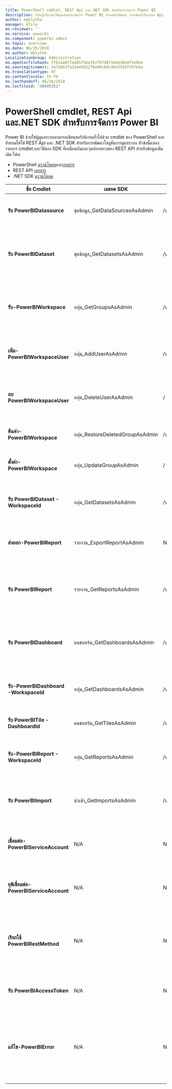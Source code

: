 ```yaml
---
title: PowerShell cmdlet, REST Api และ.NET SDK สำหรับการจัดการ Power BI
description: เรียนรู้เกี่ยวกับวิธีคุณสามารถจัดการ Power BI ด้วยสคริปต์และ การเขียนโปรแกรม Api
author: mgblythe
manager: kfile
ms.reviewer: ''
ms.service: powerbi
ms.component: powerbi-admin
ms.topic: overview
ms.date: 06/25/2018
ms.author: mblythe
LocalizationGroup: Administration
ms.openlocfilehash: ffb2ae077add5756af63f07d8f3da830e075e0b4
ms.sourcegitcommit: 2a7bbb1fa24a49d2278a90cb0c4be543d7267bda
ms.translationtype: HT
ms.contentlocale: th-TH
ms.lasthandoff: 06/26/2018
ms.locfileid: "36945351"
---
```

# <a name="powershell-cmdlets-rest-apis-and-net-sdk-for-power-bi-administration"></a>PowerShell cmdlet, REST Api และ.NET SDK สำหรับการจัดการ Power BI
Power BI ช่วยให้ผู้ดูแลระบบสามารถเขียนสคริปต์งานทั่วไปด้วย cmdlet ของ PowerShell และยังยอมให้ใช้ REST Api และ .NET SDK สำหรับการพัฒนาโซลูชันการดูแลระบบ หัวข้อนี้แสดงรายการ cmdlet และวิธีของ SDK ที่เหมือนกันและจุดปลายทางของ REST API สำหรับข้อมูลเพิ่มเติม ให้ด:

  - PowerShell [ดาวน์โหลด](https://www.powershellgallery.com/packages/MicrosoftPowerBIMgmt/)และ[เอกสาร](https://docs.microsoft.com/powershell/power-bi/overview?view=powerbi-ps)
  - REST API [เอกสาร ](https://docs.microsoft.com/rest/api/power-bi/admin)
  - .NET SDK [ดาวน์โหลด](https://www.nuget.org/packages/Microsoft.PowerBI.Api/) 


| **ชื่อ Cmdlet** | **เมธอด SDK** | **ปลายทางของ REST API**  | **คำอธิบาย** |
| --- | --- | --- | --- |
| **รับ PowerBIDatasource** | ชุดข้อมูล\_GetDataSourcesAsAdmin | /v1.0/myorg/admin/datasets/{datasetkey}/datasources | รับแหล่งข้อมูลสำหรับชุดข้อมูลที่ระบุ |
| **รับ PowerBIDataset** | ชุดข้อมูล\_GetDatasetsAsAdmin | /v1.0/myorg/admin/datasets | รับรายการทั้งหมดของชุดข้อมูลในผู้เช่า Power BI |
| **รับ-PowerBIWorkspace** | กลุ่ม\_GetGroupsAsAdmin | /v1.0/myorg/admin/groups | รับรายการทั้งหมดของชุดข้อมูลในผู้เช่า Power BI |
| **เพิ่ม-PowerBIWorkspaceUser** | กลุ่ม\_AddUserAsAdmin | /v1.0/myorg/admin/groups/{groupId}/users | เพิ่มผู้ใช้เป็นสมาชิกของพื้นที่ทำงานที่ระบุ |
| **ลบ PowerBIWorkspaceUser** | กลุ่ม\_DeleteUserAsAdmin | / v1.0/myorg/admin/groups/{groupId}/users/{user } | ลบผู้ใช้จากรายการสมาชิกของพื้นที่ทำงานที่ระบุ |
| **คืนค่า-PowerBIWorkspace** | กลุ่ม\_RestoreDeletedGroupAsAdmin | /v1.0/myorg/admin/groups/{groupId}/restore | คืนค่าพื้นที่ทำงานที่ถูกลบ |
| **ตั้งค่า-PowerBIWorkspace** | กลุ่ม\_UpdateGroupAsAdmin | / v1.0/myorg/admin/groups/{groupId } | ปรับปรุงคุณสมบัติของพื้นที่ทำงานที่ระบุ |
| **รับ PowerBIDataset - WorkspaceId** | กลุ่ม\_GetDatasetsAsAdmin | /v1.0/myorg/admin/groups/{group\_id }/ชุดข้อมูล | รับชุดข้อมูลอยู่ภายในพื้นที่ทำงานที่ระบุ |
| **ส่งออก-PowerBIReport** | รายงาน\_ExportReportAsAdmin | N/A | ส่งออกรายงานที่ระบุไปยังไฟล์ภายในเครื่อง |
| **รับ PowerBIReport** | รายงาน\_GetReportsAsAdmin | /v1.0/myorg/admin/reports | รับรายการทั้งหมดของชุดข้อมูลในผู้เช่า Power BI |
| **รับ PowerBIDashboard** | แดชบอร์ด\_GetDashboardsAsAdmin | /v1.0/myorg/admin/dashboards | รับรายการทั้งหมดของแดชบอร์ดในผู้เช่า Power BI |
| **รับ-PowerBIDashboard -WorkspaceId** | กลุ่ม\_GetDashboardsAsAdmin | /v1.0/myorg/admin/groups/{group\_id }/แดชบอร์ด | รับแดชบอร์ดภายในพื้นที่ทำงานที่ระบุ |
| **รับ PowerBITile - DashboardId** | แดชบอร์ด\_GetTilesAsAdmin | /v1.0/myorg/admin/dashboards/{dashboard\_id}/ไทล์ | รับไทล์ของแดชบอร์ดที่ระบุ |
| **รับ-PowerBIReport -WorkspaceId** | กลุ่ม\_GetReportsAsAdmin | /v1.0/myorg/admin/groups/{group\_id}/รายงาน | รับรายงานภายในพื้นที่ทำงานที่ระบุ |
| **รับ PowerBIImport** | นำเข้า\_GetImportsAsAdmin | /v1.0/myorg/admin/imports | รับรายการนำเข้าทั้งหมดในผู้เช่า Power BI |
| **เชื่อมต่อ-PowerBIServiceAccount** | N/A | N/A | ลงชื่อเข้าใช้ Power BI และเริ่มต้นเซสชัน |
| **ยุติเชื่อมต่อ-PowerBIServiceAccount** | N/A | N/A | ออกจากระบบของ Power BI และปิดเซสชันที่มีอยู่ |
| **เรียกใช้ PowerBIRestMethod** | N/A | N/A | ส่งเรียกใช้ REST API แบบกำหนดเองไปยัง Power BI |
| **รับ PowerBIAccessToken** | N/A | N/A | รับโทเค็นการเข้าถึง Power BI ในเซสชัน |
| **แก้ไข-PowerBIError** | N/A | N/A | รับข้อมูลข้อผิดพลาดสำหรับการเรียกใช้ cmdlet ที่ไม่ประสบความสำเร็จ |